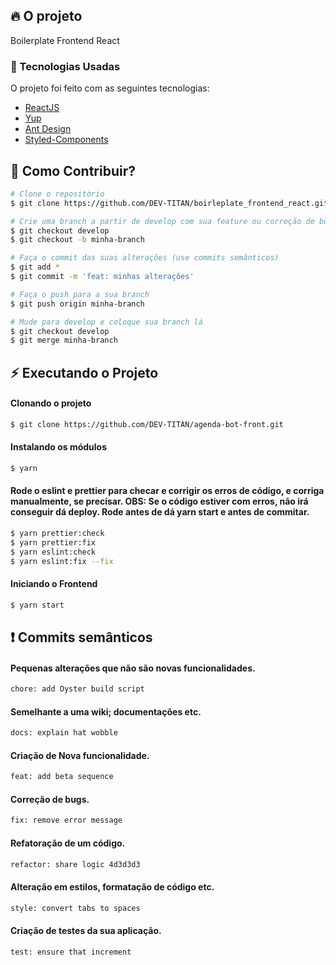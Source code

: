 ## :fire: O projeto

Boilerplate Frontend React

### :rocket: Tecnologias Usadas

O projeto foi feito com as seguintes tecnologias:

- [ReactJS](https://pt-br.reactjs.org/)
- [Yup](https://github.com/jquense/yup)
- [Ant Design](https://ant.design/components/overview/)
- [Styled-Components](https://styled-components.com/)

## :thinking: Como Contribuir?

```bash
# Clone o repositório
$ git clone https://github.com/DEV-TITAN/boirleplate_frontend_react.git

# Crie uma branch a partir de develop com sua feature ou correção de bugs
$ git checkout develop
$ git checkout -b minha-branch

# Faça o commit das suas alterações (use commits semânticos)
$ git add *
$ git commit -m 'feat: minhas alterações'

# Faça o push para a sua branch
$ git push origin minha-branch

# Mude para develop e coloque sua branch lá
$ git checkout develop
$ git merge minha-branch
```

## :zap: Executando o Projeto
#### Clonando o projeto
```sh
$ git clone https://github.com/DEV-TITAN/agenda-bot-front.git
```
#### Instalando os módulos
```sh
$ yarn
```

#### Rode o eslint e prettier para checar e corrigir os erros de código, e corriga manualmente, se precisar. OBS: Se o código estiver com erros, não irá conseguir dá deploy. Rode antes de dá yarn start e antes de commitar.
```sh
$ yarn prettier:check
$ yarn prettier:fix
$ yarn eslint:check
$ yarn eslint:fix --fix
```

#### Iniciando o Frontend
```sh
$ yarn start
```

## :exclamation: Commits semânticos
#### Pequenas alterações que não são novas funcionalidades.
```sh
chore: add Oyster build script
```
#### Semelhante a uma wiki; documentações etc.
```sh
docs: explain hat wobble
```
#### Criação de Nova funcionalidade.
```sh
feat: add beta sequence
```
#### Correção de bugs.
```sh
fix: remove error message
```
#### Refatoração de um código.
```sh
refactor: share logic 4d3d3d3
```
#### Alteração em estilos, formatação de código etc.
```sh
style: convert tabs to spaces
```
#### Criação de testes da sua aplicação.
```sh
test: ensure that increment
```
